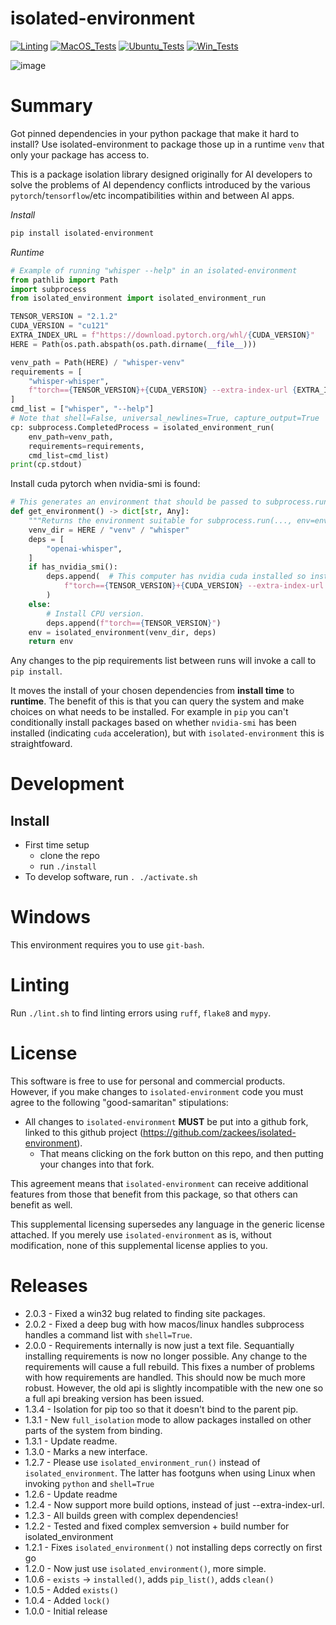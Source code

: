 # isolated-environment

[![Linting](https://github.com/zackees/isolated-environment/actions/workflows/lint.yml/badge.svg)](https://github.com/zackees/isolated-environment/actions/workflows/lint.yml)
[![MacOS_Tests](https://github.com/zackees/isolated-environment/actions/workflows/push_macos.yml/badge.svg)](https://github.com/zackees/isolated-environment/actions/workflows/push_macos.yml)
[![Ubuntu_Tests](https://github.com/zackees/isolated-environment/actions/workflows/push_ubuntu.yml/badge.svg)](https://github.com/zackees/isolated-environment/actions/workflows/push_ubuntu.yml)
[![Win_Tests](https://github.com/zackees/isolated-environment/actions/workflows/push_win.yml/badge.svg)](https://github.com/zackees/isolated-environment/actions/workflows/push_win.yml)

![image](https://github.com/zackees/isolated-environment/assets/6856673/8dab37f1-0c6e-42ec-9680-2013287baa98)

# Summary

Got pinned dependencies in your python package that make it hard to install? Use isolated-environment to package those up in a runtime `venv` that only your package has access to.

This is a package isolation library designed originally for AI developers to solve the problems
of AI dependency conflicts introduced by the various `pytorch`/`tensorflow`/etc incompatibilities within and between AI apps.

*Install*
```bash
pip install isolated-environment
```

*Runtime*
```python
# Example of running "whisper --help" in an isolated-environment
from pathlib import Path
import subprocess
from isolated_environment import isolated_environment_run

TENSOR_VERSION = "2.1.2"
CUDA_VERSION = "cu121"
EXTRA_INDEX_URL = f"https://download.pytorch.org/whl/{CUDA_VERSION}"
HERE = Path(os.path.abspath(os.path.dirname(__file__)))

venv_path = Path(HERE) / "whisper-venv"
requirements = [
    "whisper-whisper",
    f"torch=={TENSOR_VERSION}+{CUDA_VERSION} --extra-index-url {EXTRA_INDEX_URL}"
]
cmd_list = ["whisper", "--help"]
# Note that shell=False, universal_newlines=True, capture_output=True
cp: subprocess.CompletedProcess = isolated_environment_run(
    env_path=venv_path,
    requirements=requirements,
    cmd_list=cmd_list)
print(cp.stdout)
```

Install cuda pytorch when nvidia-smi is found:

```python
# This generates an environment that should be passed to subprocess.run(...)
def get_environment() -> dict[str, Any]:
    """Returns the environment suitable for subprocess.run(..., env=env,...)"""
    venv_dir = HERE / "venv" / "whisper"
    deps = [
        "openai-whisper",
    ]
    if has_nvidia_smi():
        deps.append(  # This computer has nvidia cuda installed so install cuda torch.
            f"torch=={TENSOR_VERSION}+{CUDA_VERSION} --extra-index-url {EXTRA_INDEX_URL}"
        )
    else:
        # Install CPU version.
        deps.append(f"torch=={TENSOR_VERSION}")
    env = isolated_environment(venv_dir, deps)
    return env
```

Any changes to the pip requirements list between runs will invoke a call to `pip install`.

It moves the install of your chosen dependencies from **install time** to **runtime**. The benefit of this is that you can query the system
and make choices on what needs to be installed. For example in `pip` you can't conditionally install packages based on whether `nvidia-smi` has
been installed (indicating `cuda` acceleration), but with `isolated-environment` this is straightfoward.

# Development

## Install

  * First time setup
    * clone the repo
    * run `./install`
  * To develop software, run `. ./activate.sh`

# Windows

This environment requires you to use `git-bash`.

# Linting

Run `./lint.sh` to find linting errors using `ruff`, `flake8` and `mypy`.

# License

This software is free to use for personal and commercial products. However, if you make changes to `isolated-environment` code you must agree to the
following "good-samaritan" stipulations:

  * All changes to `isolated-environment` **MUST** be put into a github fork, linked to this github project (https://github.com/zackees/isolated-environment).
    * That means clicking on the fork button on this repo, and then putting your changes into that fork.

This agreement means that `isolated-environment` can receive additional features from those that benefit from this package, so that others can benefit as well.

This supplemental licensing supersedes any language in the generic license attached. If you merely use `isolated-environment` as is, without modification,
none of this supplemental license applies to you.

# Releases
  * 2.0.3 - Fixed a win32 bug related to finding site packages.
  * 2.0.2 - Fixed a deep bug with how macos/linux handles subprocess handles a command list with `shell=True`.
  * 2.0.0 - Requirements internally is now just a text file. Sequantially installing requirements is now no longer
            possible. Any change to the requirements will cause a full rebuild. This fixes a number of problems
            with how requirements are handled. This should now be much more robust. However, the old api is slightly
            incompatible with the new one so a full api breaking version has been issued.
  * 1.3.4 - Isolation for pip too so that it doesn't bind to the parent pip.
  * 1.3.1 - New `full_isolation` mode to allow packages installed on other parts of the system from binding.
  * 1.3.1 - Update readme.
  * 1.3.0 - Marks a new interface.
  * 1.2.7 - Please use `isolated_environment_run()` instead of `isolated_environment`. The latter has
            footguns when using Linux when invoking `python` and `shell=True`
  * 1.2.6 - Update readme
  * 1.2.4 - Now support more build options, instead of just --extra-index-url.
  * 1.2.3 - All builds green with complex dependencies!
  * 1.2.2 - Tested and fixed complex semversion + build number for isolated_environment
  * 1.2.1 - Fixes `isolated_environment()` not installing deps correctly on first go
  * 1.2.0 - Now just use `isolated_environment()`, more simple.
  * 1.0.6 - `exists` -> `installed()`, adds `pip_list()`, adds `clean()`
  * 1.0.5 - Added `exists()`
  * 1.0.4 - Added `lock()`
  * 1.0.0 - Initial release
